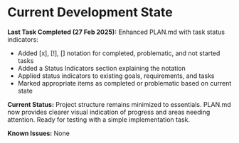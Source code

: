 # Current Development State

**Last Task Completed (27 Feb 2025):**
Enhanced PLAN.md with task status indicators:
- Added [x], [!], [] notation for completed, problematic, and not started tasks
- Added a Status Indicators section explaining the notation
- Applied status indicators to existing goals, requirements, and tasks
- Marked appropriate items as completed or problematic based on current state

**Current Status:**
Project structure remains minimized to essentials. PLAN.md now provides clearer visual indication of progress and areas needing attention. Ready for testing with a simple implementation task.

**Known Issues:**
None

